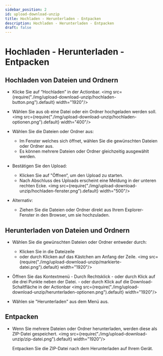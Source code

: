 ```yaml
---
sidebar_position: 2
id: upload-download-unzip
title: Hochladen - Herunterladen - Entpacken
description: Hochladen - Herunterladen - Entpacken
draft: false
---
```


# Hochladen - Herunterladen - Entpacken

## Hochladen von Dateien und Ordnern

- Klicke Sie auf “Hochladen” in der Actionbar.
  <img src={require("./img/upload-download-unzip/hochladen-button.png").default} width="1920"/>

- Wählen Sie aus ob eine Datei oder ein Ordner hochgeladen werden soll.
  <img src={require("./img/upload-download-unzip/hochladen-optionen.png").default} width="400"/>
- Wählen Sie die Dateien oder Ordner aus:
  - Im Fenster welches sich öffnet, wählen Sie die gewünschten Dateien oder Ordner aus.
  - Es können mehrere Dateien oder Ordner gleichzeitig ausgewählt werden.
- Bestätigen Sie den Upload:
  - Klicken Sie auf "Öffnen“, um den Upload zu starten.
  - Nach Abschluss des Uploads erscheint eine Meldung in der unteren rechten Ecke.
    <img src={require("./img/upload-download-unzip/hochladen-fenster.png").default} width="500"/>
- Alternativ:
  - Ziehen Sie die Dateien oder Ordner direkt aus Ihrem Explorer-Fenster in den Browser, um sie hochzuladen.

## Herunterladen von Dateien und Ordnern

- Wählen Sie die gewünschten Dateien oder Ordner entweder durch:
  - Klicken Sie in die Dateizeile
  - oder durch Klicken auf das Kästchen am Anfang der Zeile.
    <img src={require("./img/upload-download-unzip/markierte-datei.png").default} width="1920"/>
- Öffnen Sie das Kontextmenü - Durch Rechtsklick - oder durch Klick auf die drei Punkte neben der Datei. - oder durch Klick auf die Download-Schaltfläche in der Actionbar
  <img src={require("./img/upload-download-unzip/herunterladen-optionen.png").default} width="1920"/>

- Wählen sie "Herunterladen" aus dem Menü aus.

## Entpacken

- Wenn Sie mehrere Dateien oder Ordner herunterladen, werden diese als ZIP-Datei gespeichert.
  <img src={require("./img/upload-download-unzip/zip-datei.png").default} width="1920"/>

  Entpacken Sie die ZIP-Datei nach dem Herunterladen auf Ihrem Gerät.
